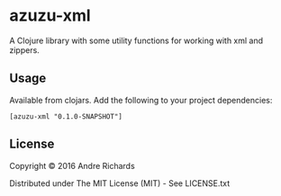 # azuzu-xml

A Clojure library with some utility functions for working with xml and zippers.

## Usage
Available from clojars. Add the following to your project dependencies:

```
[azuzu-xml "0.1.0-SNAPSHOT"]
```

## License

Copyright © 2016 Andre Richards

Distributed under The MIT License (MIT) - See LICENSE.txt
